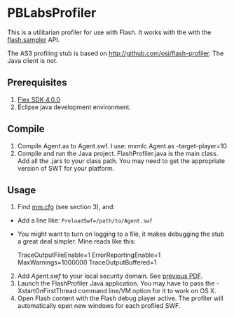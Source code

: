 PBLabsProfiler
==============

This is a utilitarian profiler for use with Flash. It works with the with the 
[flash.sampler](http://livedocs.adobe.com/flash/9.0/ActionScriptLangRefV3/flash/sampler/package-detail.html) API.

The AS3 profiling stub is based on http://github.com/osi/flash-profiler. The Java client is not.

Prerequisites
-------------

1. [Flex SDK 4.0.0](http://opensource.adobe.com/wiki/display/flexsdk/Flex+SDK)
2. Eclipse java development environment.

Compile
-------

1. Compile Agent.as to Agent.swf. I use: mxmlc Agent.as -target-player=10
2. Compile and run the Java project. FlashProfiler.java is the main class. Add all the .jars to your class path. You may need to get the appropriate version of SWT for your platform.

Usage
-----

1. Find [mm.cfg](http://www.adobe.com/devnet/flashplayer/articles/flash_player_admin_guide/flash_player_admin_guide.pdf) (see section 3), and:
  * Add a line like: `PreloadSwf=/path/to/Agent.swf`
  * You might want to turn on logging to a file, it makes debugging the stub a great deal simpler. Mine reads like this:
  
    TraceOutputFileEnable=1
    ErrorReportingEnable=1
    MaxWarnings=1000000
    TraceOutputBuffered=1
    
2. Add *Agent.swf* to your local security domain. See [previous PDF](http://www.adobe.com/devnet/flashplayer/articles/flash_player_admin_guide/flash_player_admin_guide.pdf).
3. Launch the FlashProfiler Java application. You may have to pass the -XstartOnFirstThread command line/VM option for it to work on OS X.
4. Open Flash content with the Flash debug player active. The profiler will automatically open new windows for each profiled SWF.